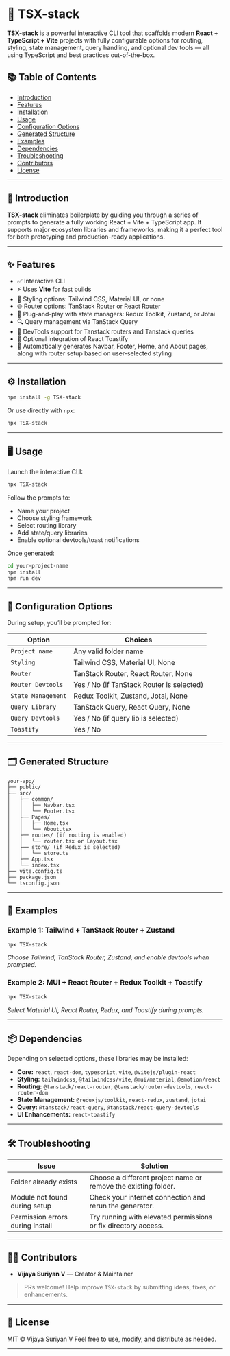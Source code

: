 # 🚀 TSX-stack

**TSX-stack** is a powerful interactive CLI tool that scaffolds modern **React + TypeScript + Vite** projects with fully configurable options for routing, styling, state management, query handling, and optional dev tools — all using TypeScript and best practices out-of-the-box.

## 📚 Table of Contents

- [Introduction](#-introduction)
- [Features](#-features)
- [Installation](#-installation)
- [Usage](#-usage)
- [Configuration Options](#-configuration-options)
- [Generated Structure](#-generated-structure)
- [Examples](#-examples)
- [Dependencies](#-dependencies)
- [Troubleshooting](#-troubleshooting)
- [Contributors](#-contributors)
- [License](#-license)

---

## 📖 Introduction

**TSX-stack** eliminates boilerplate by guiding you through a series of prompts to generate a fully working React + Vite + TypeScript app. It supports major ecosystem libraries and frameworks, making it a perfect tool for both prototyping and production-ready applications.

---

## ✨ Features

- ✅ Interactive CLI
- ⚡ Uses **Vite** for fast builds
- 🎨 Styling options: Tailwind CSS, Material UI, or none
- 🌐 Router options: TanStack Router or React Router
- 🔌 Plug-and-play with state managers: Redux Toolkit, Zustand, or Jotai
- 🔍 Query management via TanStack Query
- 🧪 DevTools support for Tanstack routers and Tanstack queries
- 🔔 Optional integration of React Toastify
- 🧩 Automatically generates Navbar, Footer, Home, and About pages, along with router setup based on user-selected styling

---

## ⚙️ Installation

```bash
npm install -g TSX-stack
```

Or use directly with `npx`:

```bash
npx TSX-stack
```

---

## 🖥️ Usage

Launch the interactive CLI:

```bash
npx TSX-stack
```

Follow the prompts to:

- Name your project
- Choose styling framework
- Select routing library
- Add state/query libraries
- Enable optional devtools/toast notifications

Once generated:

```bash
cd your-project-name
npm install
npm run dev
```

---

## 🧩 Configuration Options

During setup, you’ll be prompted for:

| Option             | Choices                                   |
| ------------------ | ----------------------------------------- |
| `Project name`     | Any valid folder name                     |
| `Styling`          | Tailwind CSS, Material UI, None           |
| `Router`           | TanStack Router, React Router, None       |
| `Router Devtools`  | Yes / No (if TanStack Router is selected) |
| `State Management` | Redux Toolkit, Zustand, Jotai, None       |
| `Query Library`    | TanStack Query, React Query, None         |
| `Query Devtools`   | Yes / No (if query lib is selected)       |
| `Toastify`         | Yes / No                                  |

---

## 🗂️ Generated Structure

```
your-app/
├── public/
├── src/
│   ├── common/
│   │   ├── Navbar.tsx
│   │   └── Footer.tsx
│   ├── Pages/
│   │   ├── Home.tsx
│   │   └── About.tsx
│   ├── routes/ (if routing is enabled)
│   │   └── router.tsx or Layout.tsx
│   ├── store/ (if Redux is selected)
│   │   └── store.ts
│   ├── App.tsx
│   └── index.tsx
├── vite.config.ts
├── package.json
└── tsconfig.json
```

---

## 🧪 Examples

### Example 1: Tailwind + TanStack Router + Zustand

```bash
npx TSX-stack
```

_Choose Tailwind, TanStack Router, Zustand, and enable devtools when prompted._

### Example 2: MUI + React Router + Redux Toolkit + Toastify

```bash
npx TSX-stack
```

_Select Material UI, React Router, Redux, and Toastify during prompts._

---

## 📦 Dependencies

Depending on selected options, these libraries may be installed:

- **Core:** `react`, `react-dom`, `typescript`, `vite`, `@vitejs/plugin-react`
- **Styling:** `tailwindcss`, `@tailwindcss/vite`, `@mui/material`, `@emotion/react`
- **Routing:** `@tanstack/react-router`, `@tanstack/router-devtools`, `react-router-dom`
- **State Management:** `@reduxjs/toolkit`, `react-redux`, `zustand`, `jotai`
- **Query:** `@tanstack/react-query`, `@tanstack/react-query-devtools`
- **UI Enhancements:** `react-toastify`

---

## 🛠️ Troubleshooting

| Issue                            | Solution                                                       |
| -------------------------------- | -------------------------------------------------------------- |
| Folder already exists            | Choose a different project name or remove the existing folder. |
| Module not found during setup    | Check your internet connection and rerun the generator.        |
| Permission errors during install | Try running with elevated permissions or fix directory access. |

---

## 👨‍💻 Contributors

- **Vijaya Suriyan V** — Creator & Maintainer

> PRs welcome! Help improve `TSX-stack` by submitting ideas, fixes, or enhancements.

---

## 📄 License

MIT © Vijaya Suriyan V
Feel free to use, modify, and distribute as needed.

---
